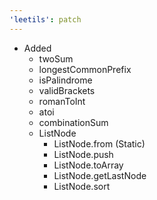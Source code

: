 ```yaml
---
'leetils': patch
---
```


-   Added
    -   twoSum
    -   longestCommonPrefix
    -   isPalindrome
    -   validBrackets
    -   romanToInt
    -   atoi
    -   combinationSum
    -   ListNode
        -   ListNode.from (Static)
        -   ListNode.push
        -   ListNode.toArray
        -   ListNode.getLastNode
        -   ListNode.sort
